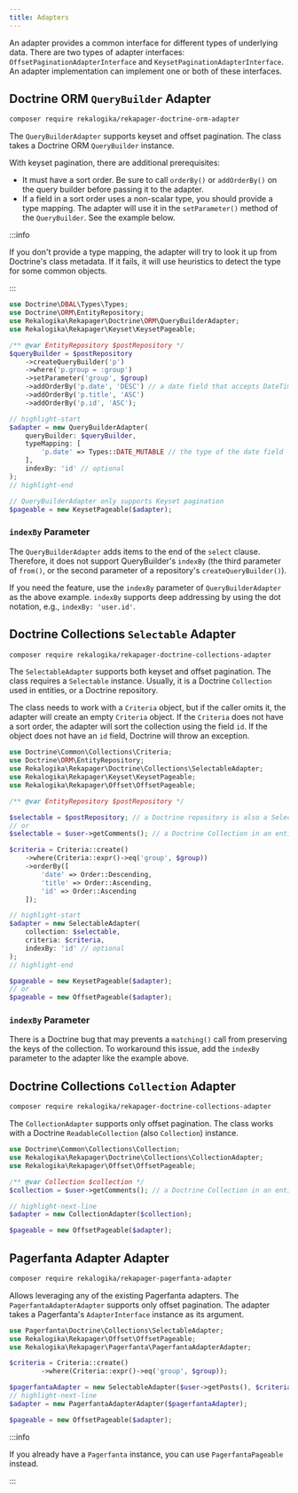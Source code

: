 ```yaml
---
title: Adapters
---
```


An adapter provides a common interface for different types of underlying data.
There are two types of adapter interfaces: `OffsetPaginationAdapterInterface`
and `KeysetPaginationAdapterInterface`. An adapter implementation can implement
one or both of these interfaces.

## Doctrine ORM `QueryBuilder` Adapter

```bash
composer require rekalogika/rekapager-doctrine-orm-adapter
```

The `QueryBuilderAdapter` supports keyset and offset pagination. The class
takes a Doctrine ORM `QueryBuilder` instance.

With keyset pagination, there are additional prerequisites:

* It must have a sort order. Be sure to call `orderBy()` or `addOrderBy()` on
  the query builder before passing it to the adapter.
* If a field in a sort order uses a non-scalar type, you should provide a type
  mapping. The adapter will use it in the `setParameter()` method of the
  `QueryBuilder`. See the example below.

:::info

If you don't provide a type mapping, the adapter will try to look it up from
Doctrine's class metadata. If it fails, it will use heuristics to detect the
type for some common objects.

:::

```php
use Doctrine\DBAL\Types\Types;
use Doctrine\ORM\EntityRepository;
use Rekalogika\Rekapager\Doctrine\ORM\QueryBuilderAdapter;
use Rekalogika\Rekapager\Keyset\KeysetPageable;

/** @var EntityRepository $postRepository */
$queryBuilder = $postRepository
    ->createQueryBuilder('p')
    ->where('p.group = :group')
    ->setParameter('group', $group)
    ->addOrderBy('p.date', 'DESC') // a date field that accepts DateTime
    ->addOrderBy('p.title', 'ASC')
    ->addOrderBy('p.id', 'ASC');

// highlight-start
$adapter = new QueryBuilderAdapter(
    queryBuilder: $queryBuilder,
    typeMapping: [
        'p.date' => Types::DATE_MUTABLE // the type of the date field
    ],
    indexBy: 'id' // optional
);
// highlight-end

// QueryBuilderAdapter only supports Keyset pagination
$pageable = new KeysetPageable($adapter);
```

### `indexBy` Parameter

The `QueryBuilderAdapter` adds items to the end of the `select` clause.
Therefore, it does not support QueryBuilder's `indexBy` (the third parameter of
`from()`, or the second parameter of a repository's `createQueryBuilder()`).

If you need the feature, use the `indexBy` parameter of `QueryBuilderAdapter` as
the above example. `indexBy` supports deep addressing by using the dot notation,
e.g., `indexBy: 'user.id'`.

## Doctrine Collections `Selectable` Adapter

```bash
composer require rekalogika/rekapager-doctrine-collections-adapter
```

The `SelectableAdapter` supports both keyset and offset pagination. The class
requires a `Selectable` instance. Usually, it is a Doctrine `Collection` used in
entities, or a Doctrine repository.

The class needs to work with a `Criteria` object, but if the caller omits it,
the adapter will create an empty `Criteria` object. If the `Criteria` does not
have a sort order, the adapter will sort the collection using the field `id`. If
the object does not have an `id` field, Doctrine will throw an exception.

```php
use Doctrine\Common\Collections\Criteria;
use Doctrine\ORM\EntityRepository;
use Rekalogika\Rekapager\Doctrine\Collections\SelectableAdapter;
use Rekalogika\Rekapager\Keyset\KeysetPageable;
use Rekalogika\Rekapager\Offset\OffsetPageable;

/** @var EntityRepository $postRepository */

$selectable = $postRepository; // a Doctrine repository is also a Selectable
// or
$selectable = $user->getComments(); // a Doctrine Collection in an entity

$criteria = Criteria::create()
    ->where(Criteria::expr()->eq('group', $group))
    ->orderBy([
        'date' => Order::Descending,
        'title' => Order::Ascending,
        'id' => Order::Ascending
    ]);

// highlight-start
$adapter = new SelectableAdapter(
    collection: $selectable,
    criteria: $criteria,
    indexBy: 'id' // optional
);
// highlight-end

$pageable = new KeysetPageable($adapter);
// or
$pageable = new OffsetPageable($adapter);
```

### `indexBy` Parameter

There is a Doctrine bug that may prevents a `matching()` call from preserving
the keys of the collection. To workaround this issue, add the `indexBy`
parameter to the adapter like the example above.

## Doctrine Collections `Collection` Adapter

```bash
composer require rekalogika/rekapager-doctrine-collections-adapter
```

The `CollectionAdapter` supports only offset pagination. The class works with a
Doctrine `ReadableCollection` (also `Collection`) instance.

```php
use Doctrine\Common\Collections\Collection;
use Rekalogika\Rekapager\Doctrine\Collections\CollectionAdapter;
use Rekalogika\Rekapager\Offset\OffsetPageable;

/** @var Collection $collection */
$collection = $user->getComments(); // a Doctrine Collection in an entity

// highlight-next-line
$adapter = new CollectionAdapter($collection);

$pageable = new OffsetPageable($adapter);
```

## Pagerfanta Adapter Adapter

```bash
composer require rekalogika/rekapager-pagerfanta-adapter
```

Allows leveraging any of the existing Pagerfanta adapters. The
`PagerfantaAdapterAdapter` supports only offset pagination. The adapter takes a
Pagerfanta's `AdapterInterface` instance as its argument.

```php
use Pagerfanta\Doctrine\Collections\SelectableAdapter;
use Rekalogika\Rekapager\Offset\OffsetPageable;
use Rekalogika\Rekapager\Pagerfanta\PagerfantaAdapterAdapter;

$criteria = Criteria::create()
        ->where(Criteria::expr()->eq('group', $group));

$pagerfantaAdapter = new SelectableAdapter($user->getPosts(), $criteria);
// highlight-next-line
$adapter = new PagerfantaAdapterAdapter($pagerfantaAdapter);

$pageable = new OffsetPageable($adapter);
```

:::info

If you already have a `Pagerfanta` instance, you can use `PagerfantaPageable`
instead.

:::